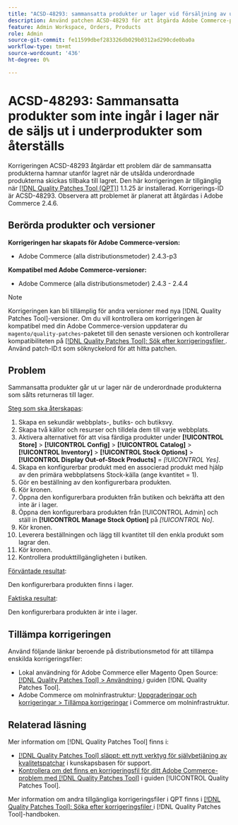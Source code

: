 ```yaml
---
title: "ACSD-48293: sammansatta produkter ur lager vid försäljning av underordnade produkter som återköpts"
description: Använd patchen ACSD-48293 för att åtgärda Adobe Commerce-problemet där de sammansatta produkterna hamnar utanför lagret när de utsålda underordnade produkterna skickas tillbaka till lagret.
feature: Admin Workspace, Orders, Products
role: Admin
source-git-commit: fe11599dbef283326db029b0312ad290cde0ba0a
workflow-type: tm+mt
source-wordcount: '436'
ht-degree: 0%

---
```


# ACSD-48293: Sammansatta produkter som inte ingår i lager när de säljs ut i underprodukter som återställs

Korrigeringen ACSD-48293 åtgärdar ett problem där de sammansatta produkterna hamnar utanför lagret när de utsålda underordnade produkterna skickas tillbaka till lagret. Den här korrigeringen är tillgänglig när [[!DNL Quality Patches Tool (QPT)]](https://experienceleague.adobe.com/sv/docs/commerce-knowledge-base/kb/announcements/commerce-announcements/magento-quality-patches-released-new-tool-to-self-serve-quality-patches) 1.1.25 är installerad. Korrigerings-ID är ACSD-48293. Observera att problemet är planerat att åtgärdas i Adobe Commerce 2.4.6.

## Berörda produkter och versioner

**Korrigeringen har skapats för Adobe Commerce-version:**

* Adobe Commerce (alla distributionsmetoder) 2.4.3-p3

**Kompatibel med Adobe Commerce-versioner:**

* Adobe Commerce (alla distributionsmetoder) 2.4.3 - 2.4.4

>[!NOTE]
>
>Korrigeringen kan bli tillämplig för andra versioner med nya [!DNL Quality Patches Tool]-versioner. Om du vill kontrollera om korrigeringen är kompatibel med din Adobe Commerce-version uppdaterar du `magento/quality-patches`-paketet till den senaste versionen och kontrollerar kompatibiliteten på [[!DNL Quality Patches Tool]: Sök efter korrigeringsfiler ](https://experienceleague.adobe.com/tools/commerce-quality-patches/index.html?lang=sv-SE). Använd patch-ID:t som söknyckelord för att hitta patchen.

## Problem

Sammansatta produkter går ut ur lager när de underordnade produkterna som sålts returneras till lager.

<u>Steg som ska återskapas</u>:

1. Skapa en sekundär webbplats-, butiks- och butiksvy.
1. Skapa två källor och resurser och tilldela dem till varje webbplats.
1. Aktivera alternativet för att visa färdiga produkter under **[!UICONTROL Store]** > **[!UICONTROL Config]** > **[!UICONTROL Catalog]** > **[!UICONTROL Inventory]** > **[!UICONTROL Stock Options]** > **[!UICONTROL Display Out-of-Stock Products]** = *[!UICONTROL Yes]*.
1. Skapa en konfigurerbar produkt med en associerad produkt med hjälp av den primära webbplatsens Stock-källa (ange kvantitet = 1).
1. Gör en beställning av den konfigurerbara produkten.
1. Kör kronen.
1. Öppna den konfigurerbara produkten från butiken och bekräfta att den inte är i lager.
1. Öppna den konfigurerbara produkten från [!UICONTROL Admin] och ställ in **[!UICONTROL Manage Stock Option]** på *[!UICONTROL No]*.
1. Kör kronen.
1. Leverera beställningen och lägg till kvantitet till den enkla produkt som lagrar den.
1. Kör kronen.
1. Kontrollera produkttillgängligheten i butiken.

<u>Förväntade resultat</u>:

Den konfigurerbara produkten finns i lager.

<u>Faktiska resultat</u>:

Den konfigurerbara produkten är inte i lager.

## Tillämpa korrigeringen

Använd följande länkar beroende på distributionsmetod för att tillämpa enskilda korrigeringsfiler:

* Lokal användning för Adobe Commerce eller Magento Open Source: [[!DNL Quality Patches Tool] > Användning ](/help/tools/quality-patches-tool/usage.md) i guiden [!DNL Quality Patches Tool].
* Adobe Commerce om molninfrastruktur: [Uppgraderingar och korrigeringar > Tillämpa korrigeringar](https://experienceleague.adobe.com/docs/commerce-cloud-service/user-guide/develop/upgrade/apply-patches.html?lang=sv-SE) i Commerce om molninfrastruktur.

## Relaterad läsning

Mer information om [!DNL Quality Patches Tool] finns i:

* [[!DNL Quality Patches Tool] släppt: ett nytt verktyg för självbetjäning av kvalitetspatchar](https://experienceleague.adobe.com/sv/docs/commerce-knowledge-base/kb/announcements/commerce-announcements/magento-quality-patches-released-new-tool-to-self-serve-quality-patches) i kunskapsbasen för support.
* [Kontrollera om det finns en korrigeringsfil för ditt Adobe Commerce-problem med  [!DNL Quality Patches Tool]](/help/tools/quality-patches-tool/patches-available-in-qpt/check-patch-for-magento-issue-with-magento-quality-patches.md) i guiden [!UICONTROL Quality Patches Tool].


Mer information om andra tillgängliga korrigeringsfiler i QPT finns i [[!DNL Quality Patches Tool]: Söka efter korrigeringsfiler ](https://experienceleague.adobe.com/tools/commerce-quality-patches/index.html?lang=sv-SE) i [!DNL Quality Patches Tool]-handboken.
